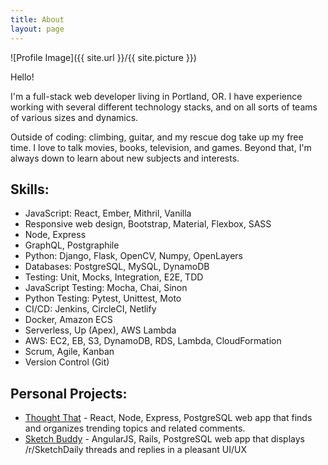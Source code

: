 ```yaml
---
title: About
layout: page
---
```

![Profile Image]({{ site.url }}/{{ site.picture }})

<p>Hello!</p>

<p>I'm a full-stack web developer living in Portland, OR. I have experience working with several different technology
stacks, and on all sorts of teams of various sizes and dynamics.</p>

<p>Outside of coding: climbing, guitar, and my rescue dog take up my free time.
I love to talk movies, books, television, and games.
Beyond that, I'm always down to learn about new subjects and interests.
</p>

<h2>Skills:</h2>

<ul class="skill-list">
	<li>JavaScript: React, Ember, Mithril, Vanilla</li>
  <li>Responsive web design, Bootstrap, Material, Flexbox, SASS</li>
	<li>Node, Express</li>
  <li>GraphQL, Postgraphile</li>
	<li>Python: Django, Flask, OpenCV, Numpy, OpenLayers</li>
	<li>Databases: PostgreSQL, MySQL, DynamoDB</li>
  <li>Testing: Unit, Mocks, Integration, E2E, TDD</li>
  <li>JavaScript Testing: Mocha, Chai, Sinon</li>
  <li>Python Testing: Pytest, Unittest, Moto</li>
  <li>CI/CD: Jenkins, CircleCI, Netlify</li>
  <li>Docker, Amazon ECS</li>
  <li>Serverless, Up (Apex), AWS Lambda</li>
  <li>AWS: EC2, EB, S3, DynamoDB, RDS, Lambda, CloudFormation</li>
  <li>Scrum, Agile, Kanban</li>
	<li>Version Control (Git)</li>
</ul>

<h2>Personal Projects:</h2>

<ul>
	<li><a href="https://github.com/ryanwestby/thought-that">Thought That</a> - React, Node, Express, PostgreSQL web app that finds and organizes trending topics and related comments.</li>
	<li><a href="https://github.com/ryanwestby/sketch-buddy">Sketch Buddy</a> - AngularJS, Rails, PostgreSQL web app that displays /r/SketchDaily threads and replies in a pleasant UI/UX</li>
</ul>
